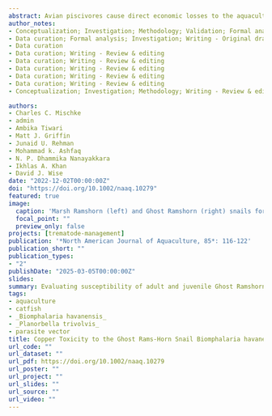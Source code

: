 ```yaml
---
abstract: Avian piscivores cause direct economic losses to the aquaculture industry through predation, as well as indirect losses through transmission of digenetic trematodes. _Bolbophorus damnificus_ is a trematode parasite associated with significant losses in catfish aquaculture. The complex life cycle involves the American white pelican _Pelecanus erythrorhynchos_, planorbid snails, and ictalurid catfish. With no approved therapeutics for _B. damnificus_ in catfish _Ictalurus_ spp. and federal protections on American white pelican, management is restricted to controlling snail hosts. Two snail species, marsh rams-horn snail _Planorbella trivolvis_ and ghost rams-horn snail _Biomphalaria havanensis_, are common inhabitants of commercial catfish ponds and known to transmit _B. damnificus_. Previous work evaluated copper sulfate toxicity on marsh rams-horn snails; however, data are lacking for ghost rams-horn snails. Herein, laboratory-reared adults of ghost rams-horn snails and marsh rams-horn snails were exposed to copper concentrations ranging from 0.16 to 3.38 mg/L Cu to evaluate 24-, 48-, and 72-h acute toxicity. Additionally, sequential low-dose treatments ranging from 0.1 to 0.8 mg/L Cu were evaluated on eggs, juveniles, and adults of ghost rams-horn snails as a potentially safer treatment regime for ponds. Acute toxicity was similar between snail species for all exposure times. A 72-h exposure produced an LC50 of 0.10 and 0.37 mg/L Cu for ghost rams-horn snails and marsh rams-horn snails, respectively. The LC~50~ values increased to 1.1 mg/L Cu for both species with 48-h exposure. However, in the multiple low-dose study, a single dose of 0.4 or 0.8 mg/L Cu was lethal to all adult snails after 1 week, as was 0.2 mg/L Cu after two doses. Four doses of 0.1 mg/L Cu or greater killed all ghost rams-horn snail juveniles. Results indicate that marsh ramshorn snails and ghost ramshorn snails have similar sensitivity to copper, and multiple low-dose treatments were effective against all life stages of ghost rams-horn snails. These data indicate that copper can be an effective treatment for snail control in commercial catfish ponds.
author_notes:
- Conceptualization; Investigation; Methodology; Validation; Formal analysis; Data curation; Writing - Original draft; Visualization
- Data curation; Formal analysis; Investigation; Writing - Original draft
- Data curation
- Data curation; Writing - Review & editing
- Data curation; Writing - Review & editing
- Data curation; Writing - Review & editing
- Data curation; Writing - Review & editing
- Data curation; Writing - Review & editing
- Conceptualization; Investigation; Methodology; Writing - Review & editing

authors:
- Charles C. Mischke
- admin
- Ambika Tiwari
- Matt J. Griffin
- Junaid U. Rehman
- Mohammad k. Ashfaq
- N. P. Dhammika Nanayakkara
- Ikhlas A. Khan
- David J. Wise
date: "2022-12-02T00:00:00Z"
doi: "https://doi.org/10.1002/naaq.10279"
featured: true
image:
  caption: 'Marsh Ramshorn (left) and Ghost Ramshorn (right) snails for size comparison. Photo Credit: Bradley Richardson'
  focal_point: ""
  preview_only: false
projects: [trematode-management]
publication: '*North American Journal of Aquaculture, 85*: 116-122'
publication_short: ""
publication_types:
- "2"
publishDate: "2025-03-05T00:00:00Z"
slides: 
summary: Evaluating susceptibility of adult and juvenile Ghost Ramshorn Snail, _Biomphalaria havanensis_, to multiple low-dose copper sulfate treatments.
tags:
- aquaculture
- catfish
- _Biomphalaria havanensis_
- _Planorbella trivolvis_
- parasite vector
title: Copper Toxicity to the Ghost Rams-Horn Snail Biomphalaria havanensis
url_code: ""
url_dataset: ""
url_pdf: https://doi.org/10.1002/naaq.10279
url_poster: ""
url_project: ""
url_slides: ""
url_source: ""
url_video: ""
---
```

